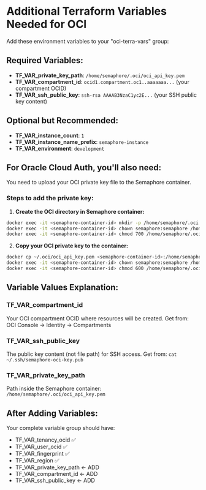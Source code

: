 # Additional Terraform Variables Needed for OCI

Add these environment variables to your "oci-terra-vars" group:

## Required Variables:
- **TF_VAR_private_key_path**: `/home/semaphore/.oci/oci_api_key.pem`
- **TF_VAR_compartment_id**: `ocid1.compartment.oc1..aaaaaaa...` (your compartment OCID)
- **TF_VAR_ssh_public_key**: `ssh-rsa AAAAB3NzaC1yc2E...` (your SSH public key content)

## Optional but Recommended:
- **TF_VAR_instance_count**: `1`
- **TF_VAR_instance_name_prefix**: `semaphore-instance`
- **TF_VAR_environment**: `development`

## For Oracle Cloud Auth, you'll also need:
You need to upload your OCI private key file to the Semaphore container.

### Steps to add the private key:

1. **Create the OCI directory in Semaphore container:**
```bash
docker exec -it <semaphore-container-id> mkdir -p /home/semaphore/.oci
docker exec -it <semaphore-container-id> chown semaphore:semaphore /home/semaphore/.oci
docker exec -it <semaphore-container-id> chmod 700 /home/semaphore/.oci
```

2. **Copy your OCI private key to the container:**
```bash
docker cp ~/.oci/oci_api_key.pem <semaphore-container-id>:/home/semaphore/.oci/
docker exec -it <semaphore-container-id> chown semaphore:semaphore /home/semaphore/.oci/oci_api_key.pem
docker exec -it <semaphore-container-id> chmod 600 /home/semaphore/.oci/oci_api_key.pem
```

## Variable Values Explanation:

### TF_VAR_compartment_id
Your OCI compartment OCID where resources will be created.
Get from: OCI Console → Identity → Compartments

### TF_VAR_ssh_public_key  
The public key content (not file path) for SSH access.
Get from: `cat ~/.ssh/semaphore-oci-key.pub`

### TF_VAR_private_key_path
Path inside the Semaphore container: `/home/semaphore/.oci/oci_api_key.pem`

## After Adding Variables:
Your complete variable group should have:
- TF_VAR_tenancy_ocid ✅
- TF_VAR_user_ocid ✅  
- TF_VAR_fingerprint ✅
- TF_VAR_region ✅
- TF_VAR_private_key_path ← ADD
- TF_VAR_compartment_id ← ADD
- TF_VAR_ssh_public_key ← ADD
